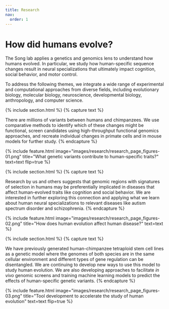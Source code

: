 ```yaml
---
title: Research
nav:
  order: 1
---
```


# How did humans evolve?

The Song lab applies a genetics and genomics lens to understand how humans evolved. In particular, we study how human-specific sequence changes result in neural specializations that ultimately impact cognition, social behavior, and motor control. 

To address the following themes, we integrate a wide range of experimental and computational approaches from diverse fields, including evolutionary biology, molecular biology, neuroscience, developmental biology, anthropology, and computer science.

{% include section.html %}
{% capture text %}

There are millions of variants between humans and chimpanzees. We use comparative methods to identify which of these changes might be functional, screen candidates using high-throughput functional genomics approaches, and recreate individual changes in primate cells and in mouse models for further study. {% endcapture %}

{% include feature.html image="images/research/research_page_figures-01.png" title="What genetic variants contribute to human-specific traits?" text=text flip=true %}

{% include section.html %}
{% capture text %}

Research by us and others suggests that genomic regions with signatures of selection in humans may be preferentially implicated in diseases that affect human-evolved traits like cognition and social behavior. We are interested in further exploring this connection and applying what we learn about human neural specializations to relevant diseases like autism spectrum disorder and schizophrenia. {% endcapture %}

{% include feature.html image="images/research/research_page_figures-02.png" title="How does human evolution affect human disease?" text=text %}

{% include section.html %}
{% capture text %}

We have previously generated human-chimpanzee tetraploid stem cell lines as a genetic model where the genomes of both species are in the same cellular environment and different types of gene regulation can be disentangled. We are continuing to develop new ways to use this model to study human evolution. We are also developing approaches to facilitate *in vivo* genomic screens and training machine learning models to predict the effects of human-specific genetic variants. {% endcapture %}

{% include feature.html image="images/research/research_page_figures-03.png" title="Tool development to accelerate the study of human evolution" text=text flip=true %}
